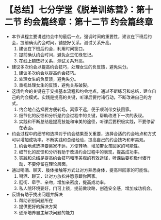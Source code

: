 # 【总结】七分学堂《脱单训练营》：第十二节  约会篇终章：第十二节  约会篇终章

-   本节课程主要讲述约会中的最后一点，强调时间的重要性，建议在下班后约会，提前确认约会时间，铺垫好关系，测试关系升高。
    1.  建议在下班后约会，利用时间窗口。
    2.  提前确认约会时间，避免女生忙碌忘记。
    3.  在线上铺垫好关系，测试关系升高。
-   建议多次约会以提高约会技巧，处理女生的负反馈，避免失分。
    1.  建议多次约会以提高约会技巧。
    2.  处理女生的负反馈，避免失分。
    3.  重视处理女生的反馈，避免关系破裂。
-   这场约会的关键在于安排基本流程和约会地点，通过不断练习和总结，建立自己的约会模式。实践是提高的关键，听课后要付诸行动，不断改进自己的方式。
    1.  约会地点选择要方便转场，离家不远，便于顺利带女孩回家。
    2.  细节化的反馈和分析是约会过程中的关键，帮助改进下一次的表现。
    3.  实践和不断总结是提高技能和审美的途径，听课后要积极实践，不要停留在表面。
-   约会过程中的细节和选择对于约会结果至关重要，选择合适的约会地点和方式可以增加成功率。不断实践和总结经验，提高自己的约会技巧和审美观。
    1.  约会地点选择要离家不远，方便转场，增加带女孩回家的可能性。
    2.  细节化的反馈和分析有助于改进约会过程中的表现，提高成功率。
    3.  实践和总结是提高约会技巧和审美观的有效途径，听课后要积极付诸行动，不要停留在理论层面。
-   通过喝酒、聊天、肢体接触等方式让对方熟悉身体，提高带回家的可能性。
    1.  喝酒、聊天，让对方放松并愿意跟你回家。
    2.  逛街、牵手、亲吻，增加亲密度，提高成功率。
    3.  私人院环境要好，门可上锁，提前做攻略，创造安全感，增加成功机会。
-   反馈有助于找出问题并解决
    1.  帮助识别问题所在
    2.  提供更好的解决方案
    3.  逐渐培养自主解决问题的能力